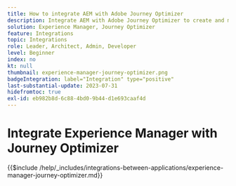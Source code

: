```yaml
---
title: How to integrate AEM with Adobe Journey Optimizer
description: Integrate AEM with Adobe Journey Optimizer to create and manage customer journeys.
solution: Experience Manager, Journey Optimizer
feature: Integrations
topic: Integrations
role: Leader, Architect, Admin, Developer
level: Beginner
index: no
kt: null
thumbnail: experience-manager-journey-optimizer.png
badgeIntegration: label="Integration" type="positive"
last-substantial-update: 2023-07-31
hidefromtoc: true
exl-id: eb982b8d-6c88-4bd0-9b44-d1e693caaf4d
---
```

# Integrate Experience Manager with Journey Optimizer

{{$include /help/_includes/integrations-between-applications/experience-manager-journey-optimizer.md}}
